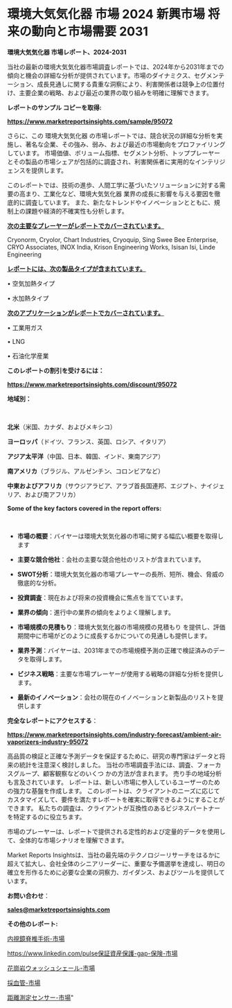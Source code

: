 # 環境大気気化器 市場 2024 新興市場 将来の動向と市場需要 2031

<strong>環境大気気化器 市場レポート、2024-2031</strong>

当社の最新の環境大気気化器市場調査レポートでは、2024年から2031年までの傾向と機会の詳細な分析が提供されています。市場のダイナミクス、セグメンテーション、成長見通しに関する貴重な洞察により、利害関係者は競争上の位置付け、主要企業の戦略、および最近の業界の取り組みを明確に理解できます。



<strong>レポートのサンプル コピーを取得:</strong> <a href=https://www.marketreportsinsights.com/sample/95072>

<strong><u>https://www.marketreportsinsights.com/sample/95072</u></strong></a>

さらに、この 環境大気気化器 の市場レポートでは、競合状況の詳細な分析を実施し、著名な企業、その強み、弱み、および最近の市場動向をプロファイリングしています。 市場価値、ボリューム指標、セグメント分析、トッププレーヤーとその製品の市場シェアが包括的に調査され、利害関係者に実用的なインテリジェンスを提供します。

このレポートでは、技術の進歩、人間工学に基づいたソリューションに対する需要の高まり、工業化など、環境大気気化器 業界の成長に影響を与える要因を徹底的に調査しています。 また、新たなトレンドやイノベーションとともに、規制上の課題や経済的不確実性も分析します。



<strong><u>次の主要なプレーヤーがレポートでカバーされています。</u></strong>

Cryonorm, Cryolor, Chart Industries, Cryoquip, Sing Swee Bee Enterprise, CRYO Associates, INOX India, Krison Engineering Works, Isisan Isi, Linde Engineering



<strong><u><b>レポートには、次の製品タイプが含まれています。</b></u></strong>

• 空気加熱タイプ

• 水加熱タイプ



<strong><u><b>次のアプリケーションがレポートでカバーされています。</b></u></strong>

• 工業用ガス

• LNG

• 石油化学産業



<strong><b>このレポートの割引を受けるには：</b></strong>

<a href=https://www.marketreportsinsights.com/discount/95072>

<strong><u>https://www.marketreportsinsights.com/discount/95072</u></strong></a>



<strong>地域別：</strong>

<strong> </strong>



<strong>北米</strong>（米国、カナダ、およびメキシコ）



<strong>ヨーロッパ</strong>（ドイツ、フランス、英国、ロシア、イタリア）



<strong>アジア太平洋</strong>（中国、日本、韓国、インド、東南アジア）



<strong>南アメリカ</strong>（ブラジル、アルゼンチン、コロンビアなど）



<strong>中東およびアフリカ</strong>（サウジアラビア、アラブ首長国連邦、エジプト、ナイジェリア、および南アフリカ）



<strong>Some of the key factors covered in the report offers:</strong>

<strong> </strong>
<ul>
  <li>

<strong>市場の概要</strong>：バイヤーは環境大気気化器の市場に関する幅広い概要を取得します</li>
  <li>

<strong>主要な競合他社</strong>：会社の主要な競合他社のリストが含まれています。</li>
  <li>

<strong>SWOT分析</strong>：環境大気気化器の市場プレーヤーの長所、短所、機会、脅威の徹底的な分析。</li>
  <li>

<strong>投資調査</strong>：現在および将来の投資機会に焦点を当てています。</li>
  <li>

<strong>業界の傾向</strong>：進行中の業界の傾向をよりよく理解します。</li>
  <li>

<strong>市場規模の見積もり</strong>：環境大気気化器の市場規模の見積もり を提供し、評価期間中に市場がどのように成長するかについての見通しも提供します。</li>
  <li>

<strong>業界予測</strong>：バイヤーは、2031年までの市場規模予測の正確で検証済みのデータを取得します。</li>
  <li>

<strong>ビジネス戦略</strong>：主要な市場プレーヤーが使用する戦略の詳細な分析を提供します。</li>
  <li>

<strong>最新のイノベーション</strong>：会社の現在のイノベーションと新製品のリストを提供します</li>
</ul>


<strong>完全なレポートにアクセスする</strong>：

<a href=https://www.marketreportsinsights.com/industry-forecast/ambient-air-vaporizers-industry-95072>

<strong><u>https://www.marketreportsinsights.com/industry-forecast/ambient-air-vaporizers-industry-95072</u></strong></a>

高品質の検証と正確な予測データを保証するために、研究の専門家はデータと将来の統計を注意深く検討しました。 当社の市場調査手法には、調査、フォーカスグループ、顧客観察などのいくつ かの方法が含まれます。 売り手の地域分析も言及されています。 レポートは、新しい市場に参入しているユーザーのための強力な基盤を作成します。 このレポートは、クライアントのニーズに応じてカスタマイズして、要件を満たすレポートを確実に取得できるようにすることができます。 私たちの調査は、クライアントが互換性のあるビジネスパートナーを特定するのに役立ちます。

市場のプレーヤーは、レポートで提供される定性的および定量的データを使用して、全体的な市場シナリオを理解できます。

Market Reports Insightsは、当社の最先端のテクノロジーリサーチをはるかに超えて拡大し、会社全体のシニアリーダーに、重要な予備選挙を達成し、明日の確立を形作るために必要な企業の洞察力、ガイダンス、およびツールを提供しています。



<strong><b>お問い合わせ</b></strong>：

<a href=mailto:sales@marketreportsinsights.com>

<strong><u>sales@marketreportsinsights.com</u></strong></a>



<strong>その他のレポート:</strong>

<a href=https://www.linkedin.com/pulse/内視鏡脊椎手術-市場-2023-競争分析と事業成長-2030-data-dive-discoveries-24-analysis-wz9tf/>内視鏡脊椎手術-市場</a>

<a href=https://www.linkedin.com/pulse保証資産保護-gap-保険-市場-2023-総合分析と事業成長戦略-2030-c3y6f/>https://www.linkedin.com/pulse保証資産保護-gap-保険-市場</a>

<a href=https://www.linkedin.com/pulse/花崗岩ウォッシュシェール-市場-2023-最新の-cagr-および成長分析-2030-jyolf/>花崗岩ウォッシュシェール-市場</a>

<a href=https://www.linkedin.com/pulse/採血管-市場-2023-最新の-cagr-および成長分析-2030-data-dive-discoveries-24-analysis-bazmf/>採血管-市場</a>

<a href=https://www.linkedin.com/pulse/距離測定センサー-市場-2023-推進要因と成長機会-2030-trend-tracking-toolbox-24-analysis-r1hwf/>距離測定センサー-市場</a>"
